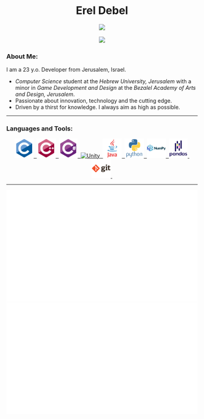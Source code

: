 <h1 align='center'>
  Erel Debel
</h1>

<p align='center'>
  <a href="https://www.linkedin.com/in/erel-debel-a8a7a01b9/">
    <img src="https://img.shields.io/badge/linkedin-%230077B5.svg?&style=for-the-badge&logo=linkedin&logoColor=white" />
  </a> 
</p>

<p align='center'>
  <a href="https://ereldebel.itch.io/"><img src="https://leafo.net/igjc-presentation/itchio-logo.png" width=110/></a>
</p>

### About Me:
I am a 23 y.o. Developer from Jerusalem, Israel.

- _Computer Science_ student at the _Hebrew University, Jerusalem_ with a minor in _Game Development and Design_ at the _Bezalel Academy of Arts and Design, Jerusalem_.
- Passionate about innovation, technology and the cutting edge.
- Driven by a thirst for knowledge. I always aim as high as possible.

---

### Languages and Tools:

<p align='center'>
  <a href="https://en.wikipedia.org/wiki/C_(programming_language)">
    <img src="https://github.com/devicons/devicon/blob/master/icons/c/c-original.svg" title="C" alt="C" width="50" height="50" background-color="white"/>&nbsp;
  </a>
  <a href="https://en.wikipedia.org/wiki/C%2B%2B">
    <img src="https://github.com/devicons/devicon/blob/master/icons/cplusplus/cplusplus-original.svg" title="C++" alt="C++" width="50" height="50"/>&nbsp;
  </a>
  <a href="https://en.wikipedia.org/wiki/C_Sharp_(programming_language)">
    <img src="https://github.com/devicons/devicon/blob/master/icons/csharp/csharp-original.svg" title="C#" alt="C#" width="50" height="50"/>&nbsp;
  </a>
  <a href="https://en.wikipedia.org/wiki/Unity_(game_engine)">
    <img src="https://preview.redd.it/tu3gt6ysfxq71.png?auto=webp&s=10ab55d9dc09e7ed6ea59bd5916800a5272d5969" title="Unity" alt="Unity" width="50" height="50"/>&nbsp;
  </a>
  <a href="https://en.wikipedia.org/wiki/Java_(programming_language)">
    <img src="https://github.com/devicons/devicon/blob/master/icons/java/java-original-wordmark.svg" title="Java" alt="Java" width="50" height="50"/>&nbsp;
  </a>
  <a href="https://en.wikipedia.org/wiki/Python_(programming_language)">
    <img src="https://github.com/devicons/devicon/blob/master/icons/python/python-original-wordmark.svg" title="Python" alt="Python" width="50" height="50"/>&nbsp;
  </a>
  <a href="https://en.wikipedia.org/wiki/NumPy">
    <img src="https://github.com/devicons/devicon/blob/master/icons/numpy/numpy-original-wordmark.svg" title="Numpy" alt="Numpy" width="50" height="50"/>&nbsp;
  </a>
  <a href="https://en.wikipedia.org/wiki/Pandas_(software)">
    <img src="https://github.com/devicons/devicon/blob/master/icons/pandas/pandas-original-wordmark.svg" title="Pandas" alt="Pandas" width="50" height="50"/>&nbsp;
  </a>
  <a href="https://en.wikipedia.org/wiki/Git">
    <img src="https://github.com/devicons/devicon/blob/master/icons/git/git-original-wordmark.svg" title="Git" alt="Git" width="50" height="50"/>&nbsp;
  </a>
</p>

---

<p align='center'>
  <a href="https://github.com/jstrieb/github-stats"><img src="https://raw.githubusercontent.com/ereldebel/github-stats/master/generated/overview.svg"></a>
  <a href="https://github.com/jstrieb/github-stats"><img src="https://raw.githubusercontent.com/ereldebel/github-stats/master/generated/languages.svg"></a>
</p>
